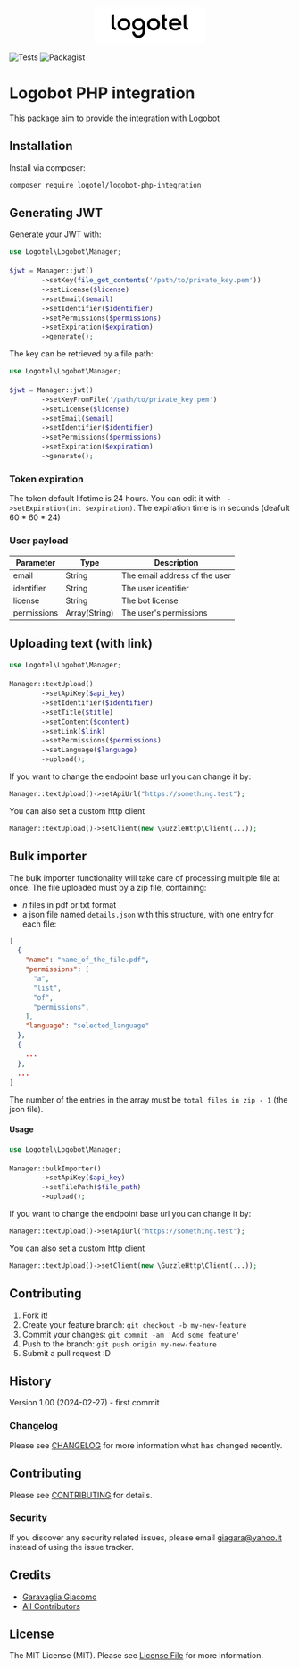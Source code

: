 <p align="center">
    <img src=".art/logotel-logo.png" width="200" alt="Logotel Logo">    
</p>

![Tests](https://github.com/Logotel/logobot-php-integration/actions/workflows/test.yml/badge.svg?branch=main)
![Packagist](https://img.shields.io/packagist/v/logotel/logobot-php-integration.svg)

# Logobot PHP integration
 
This package aim to provide the integration with Logobot
 
## Installation
 
Install via composer:
 
```bash
composer require logotel/logobot-php-integration
```
 
## Generating JWT 

Generate your JWT with:

```php
use Logotel\Logobot\Manager;

$jwt = Manager::jwt()
        ->setKey(file_get_contents('/path/to/private_key.pem'))
        ->setLicense($license)
        ->setEmail($email)
        ->setIdentifier($identifier)
        ->setPermissions($permissions)
        ->setExpiration($expiration)
        ->generate();
```

The key can be retrieved by a file path:

```php
use Logotel\Logobot\Manager;

$jwt = Manager::jwt()
        ->setKeyFromFile('/path/to/private_key.pem')
        ->setLicense($license)
        ->setEmail($email)
        ->setIdentifier($identifier)
        ->setPermissions($permissions)
        ->setExpiration($expiration)
        ->generate();
```

### Token expiration

The token default lifetime is 24 hours. You can edit it with ` ->setExpiration(int $expiration)`. The expiration time is in seconds (deafult 60 * 60 * 24)

### User payload

| Parameter  | Type          | Description                          |
|------------|---------------|--------------------------------------|
| email      | String        | The email address of the user        |
| identifier | String        | The user identifier                  |
| license    | String        | The bot license                      |
| permissions| Array(String) | The user's permissions               |


## Uploading text (with link)


```php
use Logotel\Logobot\Manager;

Manager::textUpload()
        ->setApiKey($api_key)
        ->setIdentifier($identifier)
        ->setTitle($title)
        ->setContent($content)
        ->setLink($link)
        ->setPermissions($permissions)
        ->setLanguage($language)
        ->upload();
```

If you want to change the endpoint base url you can change it by:

```php
Manager::textUpload()->setApiUrl("https://something.test");
```

You can also set a custom http client

```php
Manager::textUpload()->setClient(new \GuzzleHttp\Client(...));
```

## Bulk importer

The bulk importer functionality will take care of processing multiple file at once. The file uploaded must by a zip file, containing:
- <i>n</i> files in pdf or txt format
- a json file named `details.json` with this structure, with one entry for each file:
```json
[
  {
    "name": "name_of_the_file.pdf",
    "permissions": [
      "a",
      "list",
      "of",
      "permissions",
    ],
    "language": "selected_language"
  },
  {
    ...
  },
  ...
]
```

The number of the entries in the array must be `total files in zip - 1` (the json file).

#### Usage

```php
use Logotel\Logobot\Manager;

Manager::bulkImporter()
        ->setApiKey($api_key)
        ->setFilePath($file_path)
        ->upload();
```

If you want to change the endpoint base url you can change it by:

```php
Manager::textUpload()->setApiUrl("https://something.test");
```

You can also set a custom http client

```php
Manager::textUpload()->setClient(new \GuzzleHttp\Client(...));
```
 
## Contributing
 
1. Fork it!
2. Create your feature branch: `git checkout -b my-new-feature`
3. Commit your changes: `git commit -am 'Add some feature'`
4. Push to the branch: `git push origin my-new-feature`
5. Submit a pull request :D
 
## History
 
Version 1.00 (2024-02-27) - first commit

### Changelog

Please see [CHANGELOG](CHANGELOG.md) for more information what has changed recently.

## Contributing

Please see [CONTRIBUTING](CONTRIBUTING.md) for details.

### Security

If you discover any security related issues, please email giagara@yahoo.it instead of using the issue tracker.

## Credits

-   [Garavaglia Giacomo](https://github.com/giagara)
-   [All Contributors](../../contributors)

## License

The MIT License (MIT). Please see [License File](LICENSE.md) for more information.
